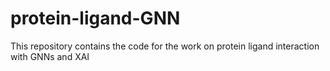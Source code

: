 # protein-ligand-GNN
This repository contains the code for the work on protein ligand interaction with GNNs and XAI
